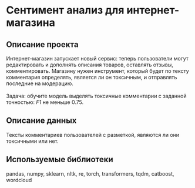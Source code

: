 # Сентимент анализ для интернет-магазина 
## Описание проекта
Интернет-магазин запускает новый сервис: теперь пользователи могут редактировать и дополнять описания товаров, оставлять отзывы, комментировать. Магазину нужен инструмент, который будет по тексту комментария определять, является ли он токсичным, и отправлять последние на модерацию. <br><br> 
Задача: обучите модель выделять токсичные комментарии с заданной точностью: *F1* не меньше 0.75.  
## Описание данных
Тексты комментариев пользователей с разметкой, являются ли они токсичными или нет.

 

## Используемые библиотеки
pandas, numpy, sklearn, nltk, re, torch, transformers, tqdm, catboost, wordcloud
